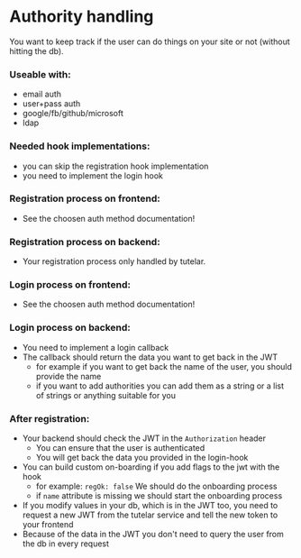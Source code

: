 # Authority handling

You want to keep track if the user can do things on your site or not (without hitting the db).


### Useable with:
 - email auth
 - user+pass auth
 - google/fb/github/microsoft
 - ldap
 
### Needed hook implementations:
 - you can skip the registration hook implementation
 - you need to implement the login hook
 
### Registration process on frontend:
 - See the choosen auth method documentation!

### Registration process on backend:
 - Your registration process only handled by tutelar.
 
### Login process on frontend:
 - See the choosen auth method documentation!
 
### Login process on backend:
 - You need to implement a login callback
 - The callback should return the data you want to get back in the JWT
   - for example if you want to get back the name of the user, you should provide the name
   - if you want to add authorities you can add them as a string or a list of strings or anything suitable for you
 
### After registration:
 - Your backend should check the JWT in the `Authorization` header
     - You can ensure that the user is authenticated
     - You will get back the data you provided in the login-hook
 - You can build custom on-boarding if you add flags to the jwt with the hook
     - for example: `regOk: false` We should do the onboarding process
     - if `name` attribute is missing we should start the onboarding process
 - If you modify values in your db, which is in the JWT too, you need to request a new JWT from the tutelar service and tell the new token to your frontend
 - Because of the data in the JWT you don't need to query the user from the db in every request
